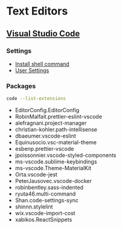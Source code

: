 # Text Editors

## [Visual Studio Code](https://code.visualstudio.com)

### Settings
* [Install shell command](https://code.visualstudio.com/docs/setup/mac#_launching-from-the-command-line)
* [User Settings](https://gist.github.com/jonchretien/b50044d4adf151edfebe8232897f9de5)

### Packages
```bash
code --list-extensions
```

- EditorConfig.EditorConfig
- RobinMalfait.prettier-eslint-vscode
- alefragnani.project-manager
- christian-kohler.path-intellisense
- dbaeumer.vscode-eslint
- Equinusocio.vsc-material-theme
- esbenp.prettier-vscode
- jpoissonnier.vscode-styled-components
- ms-vscode.sublime-keybindings
- ms-vscode.Theme-MaterialKit
- Orta.vscode-jest
- PeterJausovec.vscode-docker
- robinbentley.sass-indented
- ryuta46.multi-command
- Shan.code-settings-sync
- shinnn.stylelint
- wix.vscode-import-cost
- xabikos.ReactSnippets
